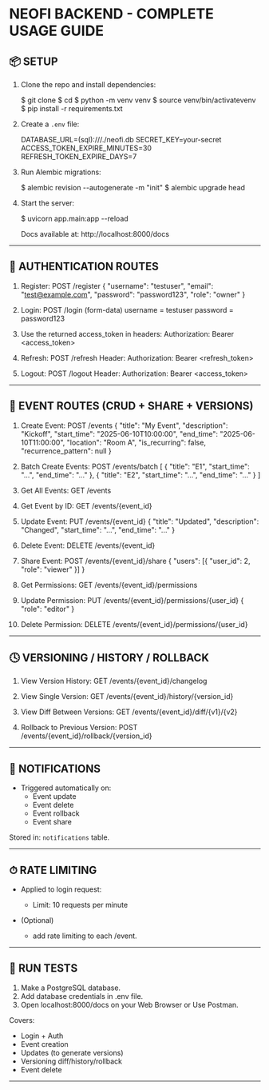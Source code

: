 NEOFI BACKEND - COMPLETE USAGE GUIDE
====================================

📦 SETUP
-------

1. Clone the repo and install dependencies:

   $ git clone <your-repo-url>
   $ cd <project-folder>
   $ python -m venv venv
   $ source venv/bin/activatevenv
   $ pip install -r requirements.txt

2. Create a `.env` file:

   DATABASE_URL=(sql):///./neofi.db
   SECRET_KEY=your-secret
   ACCESS_TOKEN_EXPIRE_MINUTES=30
   REFRESH_TOKEN_EXPIRE_DAYS=7

3. Run Alembic migrations:

   $ alembic revision --autogenerate -m "init"
   $ alembic upgrade head

4. Start the server:

   $ uvicorn app.main:app --reload

   Docs available at: http://localhost:8000/docs

------------------------------------------------

🔐 AUTHENTICATION ROUTES
------------------------

1. Register:
   POST /register
   {
     "username": "testuser",
     "email": "test@example.com",
     "password": "password123",
     "role": "owner"
   }

2. Login:
   POST /login (form-data)
   username = testuser
   password = password123

3. Use the returned access_token in headers:
   Authorization: Bearer <access_token>

4. Refresh:
   POST /refresh
   Header: Authorization: Bearer <refresh_token>

5. Logout:
   POST /logout
   Header: Authorization: Bearer <access_token>

------------------------------------------------

📅 EVENT ROUTES (CRUD + SHARE + VERSIONS)
-----------------------------------------

1. Create Event:
   POST /events
   {
     "title": "My Event",
     "description": "Kickoff",
     "start_time": "2025-06-10T10:00:00",
     "end_time": "2025-06-10T11:00:00",
     "location": "Room A",
     "is_recurring": false,
     "recurrence_pattern": null
   }

2. Batch Create Events:
   POST /events/batch
   [
     { "title": "E1", "start_time": "...", "end_time": "..." },
     { "title": "E2", "start_time": "...", "end_time": "..." }
   ]

3. Get All Events:
   GET /events

4. Get Event by ID:
   GET /events/{event_id}

5. Update Event:
   PUT /events/{event_id}
   {
     "title": "Updated",
     "description": "Changed",
     "start_time": "...",
     "end_time": "..."
   }

6. Delete Event:
   DELETE /events/{event_id}

7. Share Event:
   POST /events/{event_id}/share
   {
     "users": [{ "user_id": 2, "role": "viewer" }]
   }

8. Get Permissions:
   GET /events/{event_id}/permissions

9. Update Permission:
   PUT /events/{event_id}/permissions/{user_id}
   {
     "role": "editor"
   }

10. Delete Permission:
    DELETE /events/{event_id}/permissions/{user_id}

------------------------------------------------

🕓 VERSIONING / HISTORY / ROLLBACK
----------------------------------

1. View Version History:
   GET /events/{event_id}/changelog

2. View Single Version:
   GET /events/{event_id}/history/{version_id}

3. View Diff Between Versions:
   GET /events/{event_id}/diff/{v1}/{v2}

4. Rollback to Previous Version:
   POST /events/{event_id}/rollback/{version_id}

------------------------------------------------

🔔 NOTIFICATIONS
----------------

- Triggered automatically on:
  - Event update
  - Event delete
  - Event rollback
  - Event share

Stored in: `notifications` table.

------------------------------------------------

⏱ RATE LIMITING
--------------------------

- Applied to login request:
  - Limit: 10 requests per minute 

- (Optional)
  - add rate limiting to each /event.

------------------------------------------------

🧪 RUN TESTS
------------

1. Make a PostgreSQL database.
2. Add database credentials in .env file.
4. Open localhost:8000/docs on your Web Browser or Use Postman.

Covers:
- Login + Auth
- Event creation
- Updates (to generate versions)
- Versioning diff/history/rollback
- Event delete

------------------------------------------------
